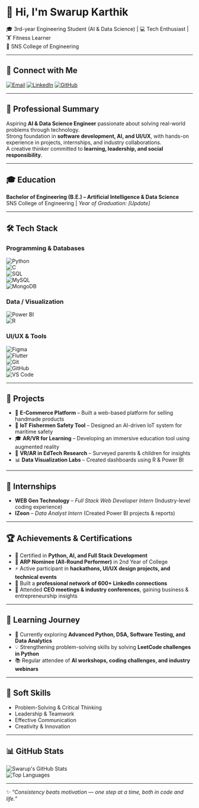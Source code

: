# 👋 Hi, I'm Swarup Karthik

🎓 3rd-year Engineering Student (AI & Data Science) | 💻 Tech Enthusiast | 🏋️ Fitness Learner  
📍 SNS College of Engineering  

---

## 🔗 Connect with Me
[![Email](https://img.shields.io/badge/Email-swarupkarthik2005%40gmail.com-red?style=for-the-badge&logo=gmail)](mailto:swarupkarthik2005@gmail.com)
[![LinkedIn](https://img.shields.io/badge/LinkedIn-Swarup%20Karthik-blue?style=for-the-badge&logo=linkedin)](https://www.linkedin.com/in/swarup-karthik-sk/)
[![GitHub](https://img.shields.io/badge/GitHub-swarupkarthik2005-black?style=for-the-badge&logo=github)](https://github.com/swarupkarthik2005)

---

## 🚀 Professional Summary
Aspiring **AI & Data Science Engineer** passionate about solving real-world problems through technology.  
Strong foundation in **software development, AI, and UI/UX**, with hands-on experience in projects, internships, and industry collaborations.  
A creative thinker committed to **learning, leadership, and social responsibility**.  

---

## 🎓 Education
**Bachelor of Engineering (B.E.) – Artificial Intelligence & Data Science**  
SNS College of Engineering | *Year of Graduation: [Update]*  

---

## 🛠️ Tech Stack

### Programming & Databases  
![Python](https://img.shields.io/badge/Python-3776AB?style=for-the-badge&logo=python&logoColor=white)  
![C](https://img.shields.io/badge/C-00599C?style=for-the-badge&logo=c&logoColor=white)  
![SQL](https://img.shields.io/badge/SQL-4479A1?style=for-the-badge&logo=postgresql&logoColor=white)  
![MySQL](https://img.shields.io/badge/MySQL-4479A1?style=for-the-badge&logo=mysql&logoColor=white)  
![MongoDB](https://img.shields.io/badge/MongoDB-4EA94B?style=for-the-badge&logo=mongodb&logoColor=white)  

### Data / Visualization  
![Power BI](https://img.shields.io/badge/PowerBI-F2C811?style=for-the-badge&logo=powerbi&logoColor=black)  
![R](https://img.shields.io/badge/R-276DC3?style=for-the-badge&logo=r&logoColor=white)  

### UI/UX & Tools  
![Figma](https://img.shields.io/badge/Figma-F24E1E?style=for-the-badge&logo=figma&logoColor=white)  
![Flutter](https://img.shields.io/badge/Flutter-02569B?style=for-the-badge&logo=flutter&logoColor=white)  
![Git](https://img.shields.io/badge/Git-F05032?style=for-the-badge&logo=git&logoColor=white)  
![GitHub](https://img.shields.io/badge/GitHub-181717?style=for-the-badge&logo=github&logoColor=white)  
![VS Code](https://img.shields.io/badge/VS%20Code-007ACC?style=for-the-badge&logo=visualstudiocode&logoColor=white)  

---

## 📂 Projects
- 🛒 **E-Commerce Platform** – Built a web-based platform for selling handmade products  
- 🌊 **IoT Fishermen Safety Tool** – Designed an AI-driven IoT system for maritime safety  
- 🎓 **AR/VR for Learning** – Developing an immersive education tool using augmented reality  
- 🔹 **VR/AR in EdTech Research** – Surveyed parents & children for insights  
- 📊 **Data Visualization Labs** – Created dashboards using R & Power BI  

---

## 💼 Internships
- **WEB Gen Technology** – *Full Stack Web Developer Intern* (Industry-level coding experience)  
- **IZeon** – *Data Analyst Intern* (Created Power BI projects & reports)  

---

## 🏆 Achievements & Certifications
- 🥇 Certified in **Python, AI, and Full Stack Development**  
- 🏅 **ARP Nominee (All-Round Performer)** in 2nd Year of College  
- ⚡ Active participant in **hackathons, UI/UX design projects, and technical events**  
- 👥 Built a **professional network of 600+ LinkedIn connections**  
- 🎤 Attended **CEO meetings & industry conferences**, gaining business & entrepreneurship insights  

---

## 📖 Learning Journey
- 🌱 Currently exploring **Advanced Python, DSA, Software Testing, and Data Analytics**  
- 💡 Strengthening problem-solving skills by solving **LeetCode challenges in Python**  
- 📚 Regular attendee of **AI workshops, coding challenges, and industry webinars**  

---

## 🤝 Soft Skills
- Problem-Solving & Critical Thinking  
- Leadership & Teamwork  
- Effective Communication  
- Creativity & Innovation  

---

## 📊 GitHub Stats
![Swarup's GitHub Stats](https://github-readme-stats.vercel.app/api?username=swarupkarthik2005&show_icons=true&theme=tokyonight)  
![Top Languages](https://github-readme-stats.vercel.app/api/top-langs/?username=swarupkarthik2005&layout=compact&theme=tokyonight)  

---

✨ *“Consistency beats motivation — one step at a time, both in code and life.”*  
